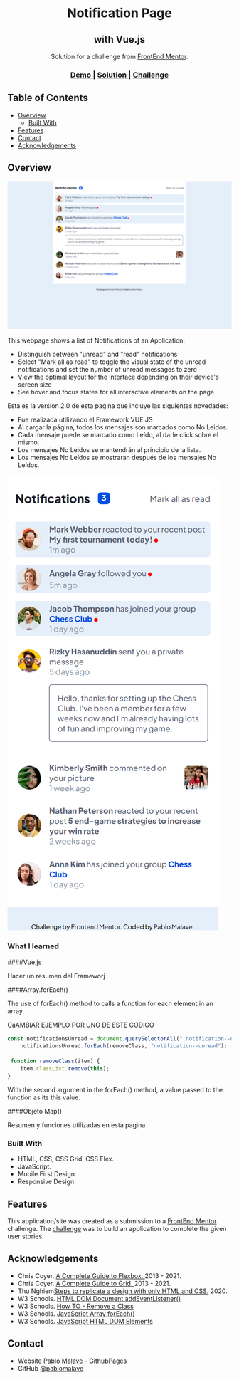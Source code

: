 <!-- Please update value in the {}  -->

<h1 align="center">Notification Page</h1>
<h2 align="center">with Vue.js</h2>

<div align="center">
   Solution for a challenge from  <a href="http://frontendmentor.io" target="_blank">FrontEnd Mentor</a>.
</div>

<div align="center">
  <h3>
    <a href="https://03-interior-consultant-master.vercel.app/">
      Demo
    </a>
    <span> | </span>
    <a href="https://github.com/pablomalave/03.interior-consultant-master.git">
      Solution
    </a>
    <span> | </span>
    <a href="https://www.frontendmentor.io/challenges/notifications-page-DqK5QAmKbC">
      Challenge
    </a>
  </h3>
</div>

<!-- TABLE OF CONTENTS -->

## Table of Contents

- [Overview](#overview)
  - [Built With](#built-with)
- [Features](#features)
- [Contact](#contact)
- [Acknowledgements](#acknowledgements)

<!-- OVERVIEW -->

## Overview

![screenshot](./assets/imagesReadme/DesktopDesign.png)


This webpage shows a list of Notifications of an Application:

- Distinguish between "unread" and "read" notifications
- Select "Mark all as read" to toggle the visual state of the unread notifications and set the number of unread messages to zero
- View the optimal layout for the interface depending on their device's screen size
- See hover and focus states for all interactive elements on the page

Esta es la version 2.0 de esta pagina que incluye las siguientes novedades:

- Fue realizada utilizando el Framework VUE.JS
- Al cargar la página, todos los mensajes son marcados como No Leidos.
- Cada mensaje puede se marcado como Leído, al darle click sobre el mismo.
- Los mensajes No Leidos se mantendrán al principio de la lista.
- Los mensajes No Leídos se mostraran después de los mensajes No Leídos.

![screenshot](./assets/imagesReadme/MobileDesign.png)

### What I learned

####Vue.js

Hacer un resumen del Frameworj

####Array.forEach()

The use of forEach() method to calls a function for each element in an array.

CaAMBIAR EJEMPLO POR UNO DE ESTE CODIGO

```js
const notificationsUnread = document.querySelectorAll(".notification--unread");
    notificationsUnread.forEach(removeClass, "notification--unread");

 function removeClass(item) {
    item.classList.remove(this);
}   
```
With the second argument in the forEach() method, a value passed to the function as its this value.

####Objeto Map()

Resumen y funciones utilizadas en esta pagina



### Built With

<!-- This section should list any major frameworks that you built your project using. Here are a few examples.-->

- HTML, CSS, CSS Grid, CSS Flex.
- JavaScript.
- Mobile First Design.
- Responsive Design.

## Features

<!-- List the features of your application or follow the template. Don't share the figma file here :) -->

This application/site was created as a submission to a [FrontEnd Mentor](https://www.frontendmentor.io/challenges) challenge. The [challenge](https://www.frontendmentor.io/challenges/notifications-page-DqK5QAmKbC) was to build an application to complete the given user stories.

## Acknowledgements

<!-- This section should list any articles or add-ons/plugins that helps you to complete the project. This is optional but it will help you in the future. For exmpale -->

- Chris Coyer. [A Complete Guide to Flexbox. ](https://css-tricks.com/snippets/css/a-guide-to-flexbox/) 2013 - 2021.
- Chris Coyer. [A Complete Guide to Grid. ](https://css-tricks.com/snippets/css/complete-guide-grid/) 2013 - 2021.
- Thu Nghiem[Steps to replicate a design with only HTML and CSS.](https://devchallenges-blogs.web.app/how-to-replicate-design/) 2020.
- W3 Schools. [HTML DOM Document addEventListener()](https://www.w3schools.com/jsref/met_document_addeventlistener.asp)
- W3 Schools. [How TO - Remove a Class](https://www.w3schools.com/howto/howto_js_remove_class.asp)
- W3 Schools. [JavaScript Array forEach()](https://www.w3schools.com/jsref/jsref_foreach.asp)
- W3 Schools. [JavaScript HTML DOM Elements](https://www.w3schools.com/js/js_htmldom_elements.asp)


## Contact

- Website [Pablo Malave - GithubPages](https://pablomalave.github.io/CV/)
- GitHub [@pablomalave](https://github.com/pablomalave)

